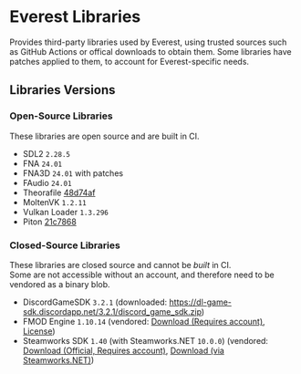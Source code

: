# Everest Libraries

Provides third-party libraries used by Everest, using trusted sources such as GitHub Actions or offical downloads to obtain them.
Some libraries have patches applied to them, to account for Everest-specific needs.

## Libraries Versions

### Open-Source Libraries
These libraries are open source and are built in CI.  

- SDL2 `2.28.5`
- FNA `24.01`
- FNA3D `24.01` with patches
- FAudio `24.01`
- Theorafile [48d74af](https://github.com/FNA-XNA/Theorafile/tree/48d74afcbf838fe95ca56cec142efae07bb56f65)
- MoltenVK `1.2.11`
- Vulkan Loader `1.3.296`
- Piton [21c7868](https://github.com/Popax21/Piton/tree/21c7868d06007f0c5e7d9030a0109fe892df1bf3)

### Closed-Source Libraries
These libraries are closed source and cannot be _built_ in CI.  
Some are not accessible without an account, and therefore need to be vendored as a binary blob.

- DiscordGameSDK `3.2.1` (downloaded: https://dl-game-sdk.discordapp.net/3.2.1/discord_game_sdk.zip)
- FMOD Engine `1.10.14` (vendored: [Download (Requires account)](https://www.fmod.com/download#fmodengine), [License](https://github.com/EverestAPI/Everest-libs/blob/main/binaries/fmod/EULA-FMOD.txt))
- Steamworks SDK `1.40` (with Steamworks.NET `10.0.0`) (vendored: [Download (Official, Requires account)](https://partner.steamgames.com/downloads/list), [Download (via Steamworks.NET)](https://github.com/rlabrecque/Steamworks.NET/releases/tag/10.0.0))

